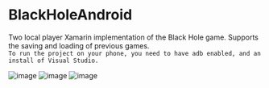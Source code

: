 # BlackHoleAndroid
Two local player Xamarin implementation of the Black Hole game.
Supports the saving and loading of previous games. \
```To run the project on your phone, you need to have adb enabled, and an install of Visual Studio.```

![image](https://user-images.githubusercontent.com/73647069/193447716-12dd2bc9-8795-4d89-96f1-c88181934412.png)
![image](https://user-images.githubusercontent.com/73647069/193447723-1b5996e4-6ba3-4435-bb60-16a766ac50af.png)
![image](https://user-images.githubusercontent.com/73647069/193447730-ae27b446-a465-426a-be91-582990d1f094.png)
